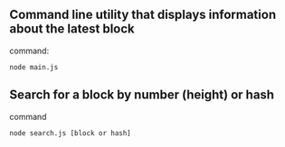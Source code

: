 ## Command line utility that displays information about the latest block

command:
```
node main.js
```

## Search for a block by number (height) or hash

command
```
node search.js [block or hash]
```